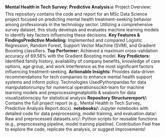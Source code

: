**Mental Health in Tech Survey: Predictive Analysis**📊 
Project Overview:
This repository contains the code and report for an MSc Data Science project focused on predicting mental health treatment-seeking 
behavior among professionals in the technology sector. 
Utilizing a comprehensive survey dataset, this study develops and evaluates machine learning models to identify key factors influencing these decisions.
**Key Features & FindingsPredictive Modeling:** 
Implemented and compared Logistic Regression, Random Forest, Support Vector Machine (SVM), and Gradient Boosting classifiers.
**Top Performer:** Achieved a maximum cross-validation accuracy of 69.58% with the Gradient Boosting model.
**Key Predictors:** Identified family history, availability of company benefits, knowledge of care options, age group,
and work interference as the most significant factors influencing treatment-seeking.
**Actionable Insights:** Provides data-driven recommendations for tech companies to enhance mental health support systems and inform policy.
Technologies UsedPythonpandas for data manipulationnumpy for numerical operationsscikit-learn for machine learning models and preprocessingmatplotlib & 
seaborn for data visualizationscipy for statistical analysis
**Repository Structurereport/:** 
Contains the full project report (e.g., Mental Health in Tech Survey_ Predictive Analysis Report.docx).
**notebooks/:** Jupyter notebooks with detailed code for data preprocessing, model training, and evaluation.data/: Raw and preprocessed datasets.src/: 
Python scripts for reusable functions (e.g., preprocessing pipeline, model training pipeline).
Contribution Feel free to explore the code, replicate the analysis, or suggest improvements!
